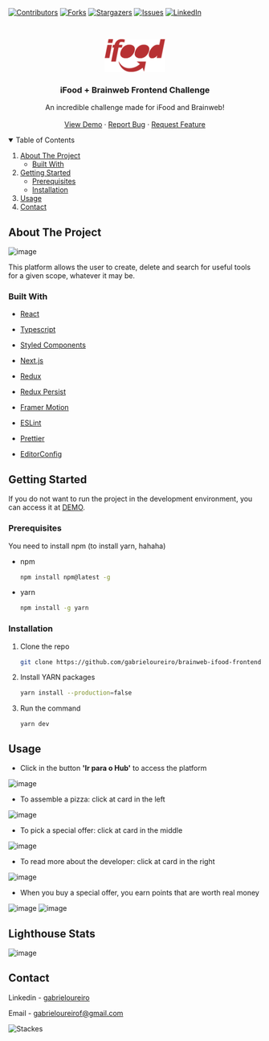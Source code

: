 
[![Contributors][contributors-shield]][contributors-url]
[![Forks][forks-shield]][forks-url]
[![Stargazers][stars-shield]][stars-url]
[![Issues][issues-shield]][issues-url]
[![LinkedIn][linkedin-shield]][linkedin-url]


<!-- PROJECT -->
<br />
<p align="center">

  <img src="/public/images/ifood.png" alt="ifood" width="120" height="65">

  <h3 align="center">iFood + Brainweb Frontend Challenge</h3>

  <p align="center">
      An incredible challenge made for iFood and Brainweb!
    <br />
    <br />
    <a href="https://brainweb-ifood-frontend-challenge.vercel.app/">View Demo</a>
    ·
    <a href="https://github.com/gabrieloureiro/brainweb-ifood-frontend-challenge/issues">Report Bug</a>
    ·
    <a href="https://github.com/gabrieloureiro/brainweb-ifood-frontend-challenge/issues">Request Feature</a>
  </p>
</p>



<!-- TABLE OF CONTENTS -->
<details open="open">
  <summary>Table of Contents</summary>
  <ol>
    <li>
      <a href="#about-the-project">About The Project</a>
      <ul>
        <li><a href="#built-with">Built With</a></li>
      </ul>
    </li>
    <li>
      <a href="#getting-started">Getting Started</a>
      <ul>
        <li><a href="#prerequisites">Prerequisites</a></li>
        <li><a href="#installation">Installation</a></li>
      </ul>
    </li>
    <li><a href="#usage">Usage</a></li>
    <li><a href="#contact">Contact</a></li>
  </ol>
</details>



<!-- ABOUT THE PROJECT -->
## About The Project

![image](https://user-images.githubusercontent.com/39869298/109377454-460d9200-78aa-11eb-87a6-7d6ddd4105ff.png)

This platform allows the user to create, delete and search for useful tools for a given scope, whatever it may be.
### Built With

* [React](https://reactjs.org/)
* [Typescript](https://www.typescriptlang.org/)
* [Styled Components](https://styled-components.com/)
* [Next.js](https://nextjs.org/)
* [Redux](https://react-redux.js.org/)
* [Redux Persist](https://github.com/rt2zz/redux-persist)
* [Framer Motion](https://www.framer.com/api/motion/)

* [ESLint](https:///)
* [Prettier](https://)
* [EditorConfig](https://)


<!-- GETTING STARTED -->
## Getting Started

If you do not want to run the project in the development environment, you can access it at [DEMO](https://brainweb-ifood-frontend-challenge.vercel.app/).

### Prerequisites

You need to install npm (to install yarn, hahaha)

* npm
  ```sh
  npm install npm@latest -g
  ```

* yarn
  ```sh
  npm install -g yarn
  ```

### Installation

1. Clone the repo
   ```sh
   git clone https://github.com/gabrieloureiro/brainweb-ifood-frontend-challenge.git
   ```
2. Install YARN packages
   ```sh
   yarn install --production=false
   ```
3. Run the command
   ```JS
   yarn dev
   ```


<!-- USAGE EXAMPLES -->
## Usage

* Click in the button <strong>'Ir para o Hub'</strong> to access the platform

![image](https://user-images.githubusercontent.com/39869298/109377229-ba473600-78a8-11eb-8b2d-fafe0f991a98.png)

* To assemble a pizza: click at card in the left

![image](https://user-images.githubusercontent.com/39869298/109377490-8240f280-78aa-11eb-8eed-1ee1460f23d5.png)

* To pick a special offer: click at card in the middle

![image](https://user-images.githubusercontent.com/39869298/109377256-f4183c80-78a8-11eb-9456-a361274bbbca.png)

* To read more about the developer: click at card in the right

![image](https://user-images.githubusercontent.com/39869298/109377490-8240f280-78aa-11eb-8eed-1ee1460f23d5.png)

* When you buy a special offer, you earn points that are worth real money

![image](https://user-images.githubusercontent.com/39869298/109377548-d6e46d80-78aa-11eb-9f7b-79b54c558760.png)
![image](https://user-images.githubusercontent.com/39869298/109377560-e499f300-78aa-11eb-9dc7-68597fb9fca9.png)

## Lighthouse Stats

![image](https://user-images.githubusercontent.com/39869298/109377744-0c3d8b00-78ac-11eb-9508-07bca05a2fff.png)


<!-- CONTACT -->
## Contact

Linkedin - [gabrieloureiro](https://linkedin.com/in/gabrieloureiro)


Email - [gabrieloureirof@gmail.com](mailto:gabrieloureirof@gmail.com)


![Stackes][stacks]


<!-- MARKDOWN LINKS & IMAGES -->
<!-- https://www.markdownguide.org/basic-syntax/#reference-style-links -->
[contributors-shield]: https://img.shields.io/github/contributors/gabrieloureiro/brainweb-ifood-frontend-challenge.svg?style=for-the-badge
[contributors-url]: https://github.com/gabrieloureiro/brainweb-ifood-frontend-challenge/graphs/contributors
[forks-shield]: https://img.shields.io/github/forks/gabrieloureiro/brainweb-ifood-frontend-challenge.svg?style=for-the-badge
[forks-url]: https://github.com/gabrieloureiro/brainweb-ifood-frontend-challenge/network/members
[stars-shield]: https://img.shields.io/github/stars/gabrieloureiro/brainweb-ifood-frontend-challenge.svg?style=for-the-badge
[stars-url]: https://github.com/gabrieloureiro/brainweb-ifood-frontend-challenge/stargazers
[issues-shield]: https://img.shields.io/github/issues/gabrieloureiro/brainweb-ifood-frontend-challenge.svg?style=for-the-badge
[issues-url]: https://github.com/gabrieloureiro/brainweb-ifood-frontend-challenge/issues
[linkedin-shield]: https://img.shields.io/badge/-LinkedIn-black.svg?style=for-the-badge&logo=linkedin&colorB=555
[linkedin-url]: https://linkedin.com/in/gabrieloureiro
[product-screenshot]: images/screenshot.png

[stacks]: https://user-images.githubusercontent.com/39869298/109377578-f8ddf000-78aa-11eb-87d8-2ff40514e30f.png
